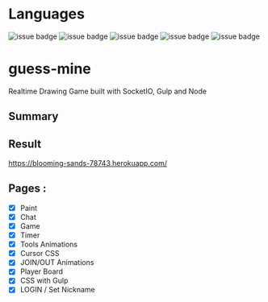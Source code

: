 # Languages

![issue badge](https://img.shields.io/badge/language-PUG-orange.svg)
![issue badge](https://img.shields.io/badge/language-CSS-informational.svg)
![issue badge](https://img.shields.io/badge/language-JS-yellow.svg)
![issue badge](https://img.shields.io/badge/language-Node-peru.svg)
![issue badge](https://img.shields.io/badge/language-Socket.io-green.svg)


# guess-mine
Realtime Drawing Game built with SocketIO, Gulp and Node

## Summary

## Result    

https://blooming-sands-78743.herokuapp.com/

## Pages :

- [x] Paint
- [x] Chat
- [x] Game
- [x] Timer
- [x] Tools Animations
- [X] Cursor CSS
- [X] JOIN/OUT Animations
- [X] Player Board
- [x] CSS with Gulp
- [X] LOGIN / Set Nickname
